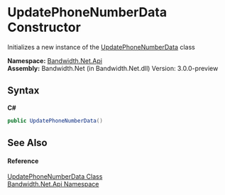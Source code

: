 ﻿# UpdatePhoneNumberData Constructor 
 

Initializes a new instance of the <a href ="T_Bandwidth_Net_Api_UpdatePhoneNumberData.md">UpdatePhoneNumberData</a> class

**Namespace:**&nbsp;<a href ="N_Bandwidth_Net_Api.md">Bandwidth.Net.Api</a><br />**Assembly:**&nbsp;Bandwidth.Net (in Bandwidth.Net.dll) Version: 3.0.0-preview

## Syntax

**C#**<br />
``` C#
public UpdatePhoneNumberData()
```


## See Also


#### Reference
<a href ="T_Bandwidth_Net_Api_UpdatePhoneNumberData.md">UpdatePhoneNumberData Class</a><br /><a href ="N_Bandwidth_Net_Api.md">Bandwidth.Net.Api Namespace</a><br />